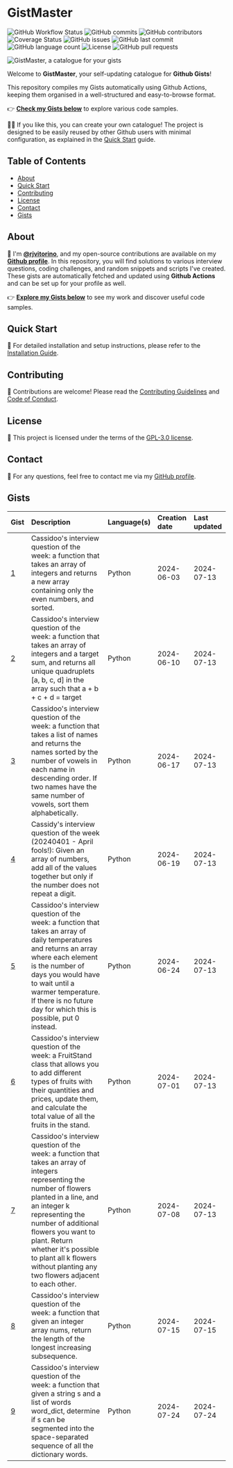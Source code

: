 
# GistMaster

![GitHub Workflow Status](https://img.shields.io/github/actions/workflow/status/rjvitorino/gists-catalogue/update_gists.yml?branch=main)
![GitHub commits](https://img.shields.io/github/commit-activity/m/rjvitorino/gists-catalogue)
![GitHub contributors](https://img.shields.io/github/contributors/rjvitorino/gists-catalogue)
![Coverage Status](https://coveralls.io/repos/github/rjvitorino/gists-catalogue/badge.svg?branch=main)
![GitHub issues](https://img.shields.io/github/issues/rjvitorino/gists-catalogue)
![GitHub last commit](https://img.shields.io/github/last-commit/rjvitorino/gists-catalogue)
![GitHub language count](https://img.shields.io/github/languages/count/rjvitorino/gists-catalogue)
![License](https://img.shields.io/github/license/rjvitorino/gists-catalogue)
![GitHub pull requests](https://img.shields.io/github/issues-pr/rjvitorino/gists-catalogue)

![GistMaster, a catalogue for your gists](docs/gistmaster.png)

Welcome to **GistMaster**, your self-updating catalogue for **Github Gists**!

This repository compiles my Gists automatically using Github Actions, keeping them organised in a well-structured and easy-to-browse format.

👉 **[Check my Gists below](#gists)** to explore various code samples.

🧑‍💻 If you like this, you can create your own catalogue! The project is designed to be easily reused by other Github users with minimal configuration, as explained in the [Quick Start](#quick-start) guide.


## Table of Contents

- [About](#about)
- [Quick Start](#quick-start)
- [Contributing](#contributing)
- [License](#license)
- [Contact](#contact)
- [Gists](#gists)

## About

👋 I'm **[@rjvitorino](https://github.com/rjvitorino)**, and my open-source contributions are available on my **[Github profile](https://github.com/rjvitorino)**.
In this repository, you will find solutions to various interview questions, coding challenges, and random snippets and scripts I've created.
These gists are automatically fetched and updated using **Github Actions** and can be set up for your profile as well. 

👉 **[Explore my Gists below](#gists)** to see my work and discover useful code samples.

## Quick Start

🚀 For detailed installation and setup instructions, please refer to the [Installation Guide](docs/SETUP.md).

## Contributing

🤝 Contributions are welcome! Please read the [Contributing Guidelines](docs/CONTRIBUTING.md) and [Code of Conduct](docs/CODE_OF_CONDUCT.md).

## License

📜 This project is licensed under the terms of the [GPL-3.0 license](LICENSE).

## Contact

📧 For any questions, feel free to contact me via my [GitHub profile](https://github.com/rjvitorino).

## Gists

| Gist                                                             | Description                                                                                                                                                                                                                                                                                                                                | Language(s)   | Creation date   | Last updated   |
|:-----------------------------------------------------------------|:-------------------------------------------------------------------------------------------------------------------------------------------------------------------------------------------------------------------------------------------------------------------------------------------------------------------------------------------|:--------------|:----------------|:---------------|
| [1](gists/20240603-only_evens-gist/index.md)                     | Cassidoo's interview question of the week: a function that takes an array of integers and returns a new array containing only the even numbers, and sorted.                                                                                                                                                                                | Python        | 2024-06-03      | 2024-07-13     |
| [2](gists/20240610-four_sum-gist/index.md)                       | Cassidoo's interview question of the week: a function that takes an array of integers and a target sum, and returns all unique quadruplets [a, b, c, d] in the array such that a + b + c + d = target                                                                                                                                      | Python        | 2024-06-10      | 2024-07-13     |
| [3](gists/20240617-sort_vowels-gist/index.md)                    | Cassidoo's interview question of the week: a function that takes a list of names and returns the names sorted by the number of vowels in each name in descending order. If two names have the same number of vowels, sort them alphabetically.                                                                                             | Python        | 2024-06-17      | 2024-07-13     |
| [4](gists/20240619-unique_sum-gist/index.md)                     | Cassidy's interview question of the week (20240401 - April fools!): Given an array of numbers, add all of the values together but only if the number does not repeat a digit.                                                                                                                                                              | Python        | 2024-06-19      | 2024-07-13     |
| [5](gists/20240624-daily_temperatures-gist/index.md)             | Cassidoo's interview question of the week: a function that takes an array of daily temperatures and returns an array where each element is the number of days you would have to wait until a warmer temperature. If there is no future day for which this is possible, put 0 instead.                                                      | Python        | 2024-06-24      | 2024-07-13     |
| [6](gists/20240701-fruit_stand-gist/index.md)                    | Cassidoo's interview question of the week: a FruitStand class that allows you to add different types of fruits with their quantities and prices, update them, and calculate the total value of all the fruits in the stand.                                                                                                                | Python        | 2024-07-01      | 2024-07-13     |
| [7](gists/20240708-flower_planter-gist/index.md)                 | Cassidoo's interview question of the week: a function that takes an array of integers representing the number of flowers planted in a line, and an integer k representing the number of additional flowers you want to plant. Return whether it's possible to plant all k flowers without planting any two flowers adjacent to each other. | Python        | 2024-07-08      | 2024-07-13     |
| [8](gists/20240715-longest_increasing_subsequence-gist/index.md) | Cassidoo's interview question of the week: a function that given an integer array nums, return the length of the longest increasing subsequence.                                                                                                                                                                                           | Python        | 2024-07-15      | 2024-07-15     |
| [9](gists/20240724-word_break-gist/index.md)                     | Cassidoo's interview question of the week: a function that given a string s and a list of words word_dict, determine if s can be segmented into the space-separated sequence of all the dictionary words.                                                                                                                                  | Python        | 2024-07-24      | 2024-07-24     |